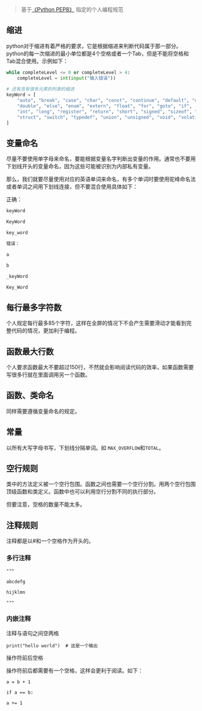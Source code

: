> 基于[《Python PEP8》](https://www.python.org/dev/peps/pep-0008/)  指定的个人编程规范

## 缩进

python对于缩进有着严格的要求，它是根据缩进来判断代码属于那一部分。python的每一次缩进的最小单位都是4个空格或者一个Tab，但是不能将空格和Tab混合使用。示例如下：

```python
while completeLevel <= 0 or completeLevel > 4:
	completeLevel = int(input("输入错误"))
                              
# 还有含有很多元素的列表的缩进
keyWord = [
    "auto", "break", "case", "char", "const", "continue", "default", "do",
    "double", "else", "enum", "extern",	"float", "for",	"goto",	"if",
    "int", "long", "register", "return", "short", "signed",	"sizeof", "static",
    "struct", "switch",	"typedef", "union", "unsigned",	"void",	"volatile",	"while"
]
```

## 变量命名

尽量不要使用单字母来命名，要能根据变量名字判断出变量的作用。通常也不要用下划线开头的变量命名，因为这些可能被识别为内部私有变量。

那么，我们就要尽量使用对应的英语单词来命名，有多个单词时要使用驼峰命名法或者单词之间用下划线连接，但不要混合使用具体如下：

正确：

```python
keyWord

KeyWord

key_word

错误：

a

b

_keyWord

Key_Word
```



## 每行最多字符数

个人规定每行最多85个字符，这样在全屏的情况下不会产生需要滑动才能看到完整代码的情况，更加利于编程。

## 函数最大行数

个人要求函数最大不要超过150行，不然就会影响阅读代码的效率，如果函数需要写很多行就在里面调用另一个函数。

## 函数、类命名

同样需要遵循变量命名的规定。

## 常量

以所有大写字母书写，下划线分隔单词。如 `MAX_OVERFLOW`和`TOTAL`。

## 空行规则

类中的方法定义被一个空行包围。函数之间也需要一个空行分割。用两个空行包围顶级函数和类定义。函数中也可以利用空行分割不同的执行部分。

但要注意，空格的数量不能太多。

## 注释规则

注释都是以#和一个空格作为开头的。

### 多行注释

```
"""

abcdefg

hijklmn

"""
```

### 内嵌注释

注释与语句之间空两格

```
print("hello world")  # 这是一个输出
```



操作符前后空格

操作符前后都需要有一个空格，这样会更利于阅读。如下：

```
a = b + 1

if a == b:

a += 1
```



